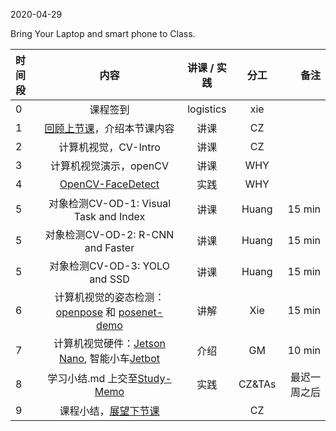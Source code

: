 2020-04-29

Bring Your Laptop and smart phone  to Class. 

|时间段  |  内容    | 讲课 / 实践     |  分工  |  备注       |
| :---  |   :----:    |   :----:    |    :----:    | ---: |
|   0   |  课程签到     |  logistics   |     xie     |        |
|   1   |  [回顾上节课](../WW10/WW10-Plan.md)，介绍本节课内容   |  讲课 |   CZ  |    |
|   2   | 计算机视觉，CV-Intro |  讲课    |    CZ    |         |
|   3   | 计算机视觉演示，openCV   |  讲课    |   WHY      |         |
|   4   | [OpenCV-FaceDetect](../../MI-DS-Algo/MI/face-detect) | 实践 |  WHY  |    |
|   5   | 对象检测CV-OD-1: Visual Task and Index | 讲课   |  Huang |  15 min  |
|   5   | 对象检测CV-OD-2: R-CNN and Faster | 讲课   |  Huang |  15 min  |
|   5   | 对象检测CV-OD-3: YOLO and SSD | 讲课   |  Huang |  15 min  |
|   6   | 计算机视觉的姿态检测：[openpose](https://github.com/CMU-Perceptual-Computing-Lab/openpose) 和 [posenet-demo](poseNet.pdf) |   讲解       |    Xie    |  15 min |
|   7   | 计算机视觉硬件：[Jetson Nano](https://devblogs.nvidia.com/jetson-nano-ai-computing/), 智能小车[Jetbot](https://github.com/NVIDIA-AI-IOT/jetbot/wiki) |  介绍    | GM  |   10 min   |
|   8   | 学习小结.md 上交至[Study-Memo](../../Study-Memo)   |  实践    |     CZ&TAs     |   最迟一周之后     |
|   9   | 课程小结，[展望下节课](../WW12/WW12-Plan.md)  |     |  CZ |   |


